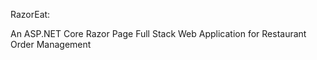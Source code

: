 RazorEat: 

An ASP.NET Core Razor Page Full Stack Web Application for Restaurant Order Management


